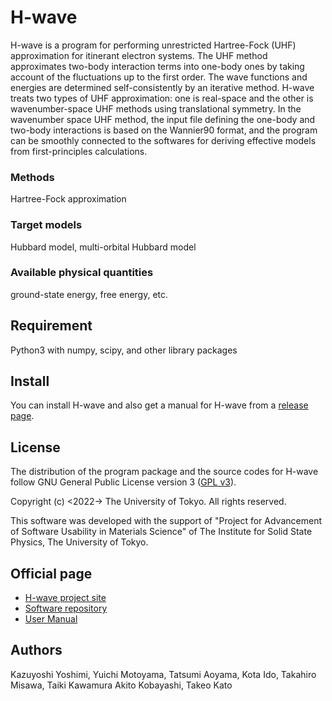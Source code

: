 H-wave
========

H-wave is a program for performing unrestricted Hartree-Fock (UHF) approximation
for itinerant electron systems.
The UHF method approximates two-body interaction terms into one-body ones by
taking account of the fluctuations up to the first order. The wave functions
and energies are determined self-consistently by an iterative method.
H-wave treats two types of UHF approximation: one is real-space and the other is
wavenumber-space UHF methods using translational symmetry. In the wavenumber space
UHF method, the input file defining the one-body and two-body interactions is
based on the Wannier90 format, and the program can be smoothly connected to
the softwares for deriving effective models from first-principles calculations. 

### Methods
Hartree-Fock approximation

### Target models
Hubbard model, multi-orbital Hubbard model

### Available physical quantities
ground-state energy, free energy, etc.

## Requirement
Python3 with numpy, scipy, and other library packages

## Install
You can install H-wave and also get a manual for H-wave from a
[release page](https://github.com/issp-center-dev/hwave/releases).

## License
The distribution of the program package and the source codes for H-wave follow
GNU General Public License version 3
([GPL v3](https://www.gnu.org/licenses/gpl-3.0.en.html)).

Copyright (c) <2022-> The University of Tokyo. All rights reserved.

This software was developed with the support of
"Project for Advancement of Software Usability in Materials Science"
of The Institute for Solid State Physics, The University of Tokyo.

## Official page

- [H-wave project site](https://www.pasums.issp.u-tokyo.ac.jp/h-wave/en)
- [Software repository](https://github.com/issp-center-dev/hwave)
- [User Manual](https://www.pasums.issp.u-tokyo.ac.jp/h-wave/en/doc/manual)

## Authors
Kazuyoshi Yoshimi,
Yuichi Motoyama,
Tatsumi Aoyama,
Kota Ido,
Takahiro Misawa,
Taiki Kawamura
Akito Kobayashi,
Takeo Kato
